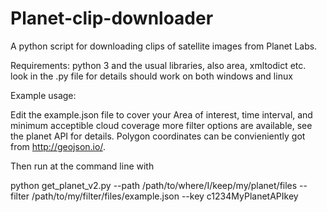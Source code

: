 # Planet-clip-downloader
A python script for downloading clips of satellite images from Planet Labs.

Requirements:
python 3 and the usual libraries, also area, xmltodict etc. look in the .py file for details
should work on both windows and linux

Example usage:

Edit the example.json file to cover your Area of interest, time interval, and minimum acceptible cloud coverage
more filter options are available, see the planet API for details. Polygon coordinates can be
convieniently got from http://geojson.io/.

Then run at the command line with

python get_planet_v2.py --path /path/to/where/I/keep/my/planet/files 
--filter /path/to/my/filter/files/example.json --key c1234MyPlanetAPIkey

